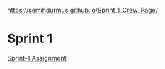 https://semihdurmus.github.io/Sprint_1_Crew_Page/

# Sprint 1


  [Sprint-1 Assignment](https://github.com/clarusway/cw-fs-workshop/blob/master/sprint-evaluation/sprint/sprint1/assignment-html-css.pdf)
